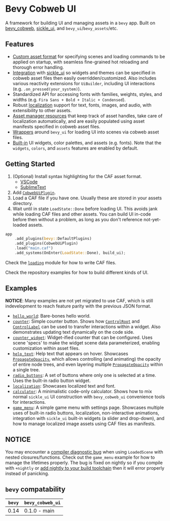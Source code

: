 # Bevy Cobweb UI

A framework for building UI and managing assets in a `bevy` app. Built on [bevy_cobweb](https://github.com/UkoeHB/bevy_cobweb), [sickle_ui](https://github.com/UmbraLuminosa/sickle_ui), and `bevy_ui`/`bevy_assets`/etc.


## Features

- [Custom asset format](bevy_cobweb_ui::loading) for specifying scenes and loading commands to be applied on startup, with seamless fine-grained hot reloading and thorough error handling.
- [Integration](bevy_cobweb_ui::sickle_ext) with [sickle_ui](https://github.com/UmbraLuminosa/sickle_ui) so widgets and themes can be specified in cobweb asset files then easily overridden/customized. Also includes various reactivity extensions for `UiBuilder`, including UI interactions (e.g. `.on_pressed(your_system)`).
- Standardized API for accessing fonts with families, weights, styles, and widths (e.g. `Fira Sans + Bold + Italic + Condensed`).
- Robust [localization](bevy_cobweb_ui::localization) support for text, fonts, images, and audio, with extensibility to other assets.
- [Asset manager resources](bevy_cobweb_ui::assets_ext) that keep track of asset handles, take care of localization automatically, and are easily populated using asset manifests specified in cobweb asset files.
- [Wrappers](bevy_cobweb_ui::ui_bevy) around `bevy_ui` for loading UI into scenes via cobweb asset files.
- [Built-in](bevy_cobweb_ui::builtin) UI widgets, color palettes, and assets (e.g. fonts). Note that the `widgets`, `colors`, and `assets` features are enabled by default.


## Getting Started

1. (Optional) Install syntax highlighting for the CAF asset format.
    - [VSCode](https://github.com/UkoeHB/vscode-caf/)
    - [SublimeText](https://github.com/UkoeHB/sublime-caf/)
1. Add [`CobwebUiPlugin`](bevy_cobweb_ui::prelude::CobwebUiPlugin).
1. Load a CAF file if you have one. Usually these are stored in your assets directory.
1. Wait until in state `LoadState::Done` before loading UI. This avoids jank while loading CAF files and other assets. You can build UI in-code before then without a problem, as long as you don't reference not-yet-loaded assets.

```rust
app
    .add_plugins(bevy::DefaultPlugins)
    .add_plugins(CobwebUiPlugin)
    .load("main.caf")
    .add_systems(OnEnter(LoadState::Done), build_ui);
```

Check the [`loading`](bevy_cobweb_ui::loading) module for how to write CAF files.

Check the repository examples for how to build different kinds of UI.


## Examples

**NOTICE**: Many examples are not yet migrated to use CAF, which is still indevelopment to reach feature parity with the previous JSON format.

- [`hello_world`](https://github.com/UkoeHB/bevy_cobweb_ui/tree/master/examples/hello_world): Bare-bones hello world.
- [`counter`](https://github.com/UkoeHB/bevy_cobweb_ui/tree/master/examples/counter): Simple counter button. Shows how [`ControlRoot`](bevy_cobweb_ui::prelude::ControlRoot) and [`ControlLabel`](bevy_cobweb_ui::prelude::ControlLabel) can be used to transfer interactions within a widget. Also demonstrates updating text dynamically on the code side.
- [`counter_widget`](https://github.com/UkoeHB/bevy_cobweb_ui/tree/master/examples/counter_widget): Widget-ified counter that can be configured. Uses scene 'specs' to make the widget scene data parameterized, enabling customization within asset files.
- [`help_text`](https://github.com/UkoeHB/bevy_cobweb_ui/tree/master/examples/help_text): Help text that appears on hover. Showcases [`PropagateOpacity`](bevy_cobweb_ui::prelude::PropagateOpacity), which allows controlling (and animating) the opacity of entire node trees, and even layering multiple [`PropagateOpacity`](bevy_cobweb_ui::prelude::PropagateOpacity) within a single tree.
- [`radio_buttons`](https://github.com/UkoeHB/bevy_cobweb_ui/tree/master/examples/radio_buttons): A set of buttons where only one is selected at a time. Uses the built-in radio button widget.
- [`localization`](https://github.com/UkoeHB/bevy_cobweb_ui/tree/master/examples/localization): Showcases localized text and font.
- [`calculator`](https://github.com/UkoeHB/bevy_cobweb_ui/tree/master/examples/calculator): A minimalistic code-only calculator. Shows how to mix normal `sickle_ui` UI construction with `bevy_cobweb_ui` convenience tools for interactions.
- [`game_menu`](https://github.com/UkoeHB/bevy_cobweb_ui/tree/master/examples/game_menu): A simple game menu with settings page. Showcases multiple uses of built-in radio buttons, localization, non-interactive animations, integration with `sickle_ui` built-in widgets (a slider and drop-down), and how to manage localized image assets using CAF files as manifests.


## NOTICE

You may encounter a [compiler diagnostic bug](https://github.com/rust-lang/rust/issues/124563) when using `LoadedScene` with nested closures/functions. Check out the `game_menu` example for how to manage the lifetimes properly. The bug is fixed on nightly so if you compile with `+nightly` or [add nightly to your build toolchain](https://stackoverflow.com/questions/75959388/how-to-switch-rust-analyzer-from-stable-to-nightly-in-vscode) then it will error properly instead of panicking.


## `bevy` compatability

| `bevy` | `bevy_cobweb_ui` |
|-------|-------------------|
| 0.14  | 0.1.0 - main      |
